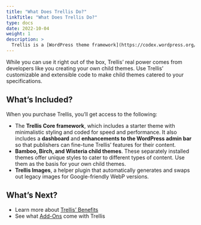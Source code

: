 ```yaml
---
title: "What Does Trellis Do?"
linkTitle: "What Does Trellis Do?"
type: docs
date: 2022-10-04
weight: 1
description: >
  Trellis is a [WordPress theme framework](https://codex.wordpress.org/Theme_Frameworks) built with modern web technologies. It’s designed to boost site speed and optimize ad revenue and provides three custom-built child themes.
---
```

While you can use it right out of the box, Trellis’ real power comes from developers like you creating your own child themes. Use Trellis’ customizable and extensible code to make child themes catered to your specifications.

## What’s Included?

When you purchase Trellis, you’ll get access to the following:

- The **Trellis Core framework**, which includes a starter theme with minimalistic styling and coded for speed and performance. It also includes a **dashboard** and **enhancements to the WordPress admin bar** so that publishers can fine-tune Trellis’ features for their content.
- **Bamboo, Birch, and Wisteria child themes**. These separately installed themes offer unique styles to cater to different types of content. Use them as the basis for your own child themes.
- **Trellis Images**, a helper plugin that automatically generates and swaps out legacy images for Google-friendly WebP versions.

## What’s Next?

- Learn more about [Trellis’ Benefits](https://www.notion.so/Overview-Trellis-Benefits-59ca0534742c4743a858fcb52d5d5ab9)
- See what [Add-Ons](https://www.notion.so/Overview-Add-Ons-c9144d81655647698a018cd361fc4780) come with Trellis